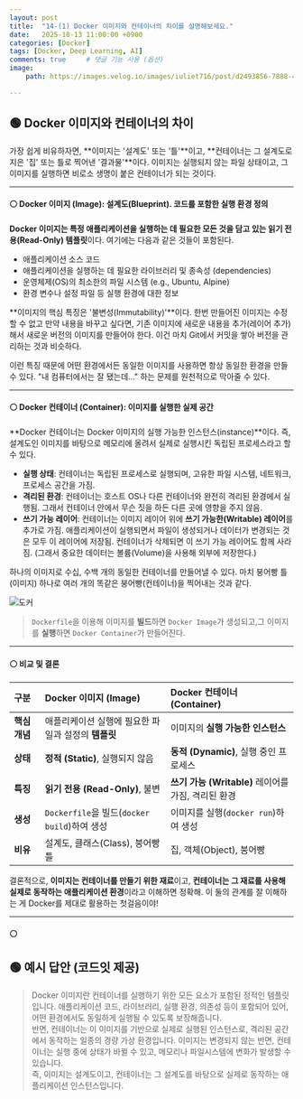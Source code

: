 ```yaml
---
layout: post
title:  "14-(1) Docker 이미지와 컨테이너의 차이를 설명해보세요."
date:   2025-10-13 11:00:00 +0900
categories: [Docker]
tags: [Docker, Deep Learning, AI]
comments: true     # 댓글 기능 사용 (옵션)
image:
    path: https://images.velog.io/images/iuliet716/post/d2493856-7888-488b-86ad-4706406a02f7/Docker-Logo-White-RGB_Vertical-BG_0-1.png

---
```

## 🟢 Docker 이미지와 컨테이너의 차이

가장 쉽게 비유하자면, **이미지는 '설계도' 또는 '틀'**이고, **컨테이너는 그 설계도로 지은 '집' 또는 틀로 찍어낸 '결과물'**이다. 이미지는 실행되지 않는 파일 상태이고, 그 이미지를 실행하면 비로소 생명이 붙은 컨테이너가 되는 것이다.

---

#### ⚪ Docker 이미지 (Image): 설계도(Blueprint). 코드를 포함한 실행 환경 정의

**Docker 이미지는 특정 애플리케이션을 실행하는 데 필요한 모든 것을 담고 있는 읽기 전용(Read-Only) 템플릿**이다. 여기에는 다음과 같은 것들이 포함된다.

* 애플리케이션 소스 코드
* 애플리케이션을 실행하는 데 필요한 라이브러리 및 종속성 (dependencies)
* 운영체제(OS)의 최소한의 파일 시스템 (e.g., Ubuntu, Alpine)
* 환경 변수나 설정 파일 등 실행 환경에 대한 정보

**이미지의 핵심 특징은 '불변성(Immutability)'**이다. 한번 만들어진 이미지는 수정할 수 없고 만약 내용을 바꾸고 싶다면, 기존 이미지에 새로운 내용을 추가(레이어 추가)해서 새로운 버전의 이미지를 만들어야 한다. 이건 마치 Git에서 커밋을 쌓아 버전을 관리하는 것과 비슷하다.


이런 특징 때문에 어떤 환경에서든 동일한 이미지를 사용하면 항상 동일한 환경을 만들 수 있다. "내 컴퓨터에서는 잘 됐는데..." 하는 문제를 원천적으로 막아줄 수 있다.

---

#### ⚪ Docker 컨테이너 (Container): 이미지를 실행한 실제 공간

**Docker 컨테이너는 Docker 이미지의 실행 가능한 인스턴스(instance)**이다. 즉, 설계도인 이미지를 바탕으로 메모리에 올려서 실제로 실행시킨 독립된 프로세스라고 할 수 있다.

* **실행 상태**: 컨테이너는 독립된 프로세스로 실행되며, 고유한 파일 시스템, 네트워크, 프로세스 공간을 가짐.
* **격리된 환경**: 컨테이너는 호스트 OS나 다른 컨테이너와 완전히 격리된 환경에서 실행됨. 그래서 컨테이너 안에서 무슨 짓을 하든 다른 곳에 영향을 주지 않음.
* **쓰기 가능 레이어**: 컨테이너는 이미지 레이어 위에 **쓰기 가능한(Writable) 레이어**를 추가로 가짐. 애플리케이션이 실행되면서 파일이 생성되거나 데이터가 변경되는 것은 모두 이 레이어에 저장됨. 컨테이너가 삭제되면 이 쓰기 가능 레이어도 함께 사라짐. (그래서 중요한 데이터는 볼륨(Volume)을 사용해 외부에 저장한다.)

하나의 이미지로 수십, 수백 개의 동일한 컨테이너를 만들어낼 수 있다. 마치 붕어빵 틀(이미지) 하나로 여러 개의 똑같은 붕어빵(컨테이너)을 찍어내는 것과 같다.

![도커](https://blog.kakaocdn.net/dna/ck3mTE/btqDj3e8PHY/AAAAAAAAAAAAAAAAAAAAAOzZBzMywnLhLXUZO0z-uRF3e8A1kYV4S9oOYwc-6khV/img.png?credential=yqXZFxpELC7KVnFOS48ylbz2pIh7yKj8&expires=1761922799&allow_ip=&allow_referer=&signature=Yw0od4DsvipgTtDwFaZ750Tli4E%3D)

>`Dockerfile`을 이용해 이미지를 **빌드**하면 `Docker Image`가 생성되고,그 이미지를 **실행**하면 `Docker Container`가 만들어진다.


---

#### ⚪ 비교 및 결론

| 구분 | Docker 이미지 (Image) | Docker 컨테이너 (Container) |
| :--- | :--- | :--- |
| **핵심 개념** | 애플리케이션 실행에 필요한 파일과 설정의 **템플릿** | 이미지의 **실행 가능한 인스턴스** |
| **상태** | **정적 (Static)**, 실행되지 않음 | **동적 (Dynamic)**, 실행 중인 프로세스 |
| **특징** | **읽기 전용 (Read-Only)**, 불변 | **쓰기 가능 (Writable)** 레이어를 가짐, 격리된 환경 |
| **생성** | `Dockerfile`을 빌드(`docker build`)하여 생성 | 이미지를 실행(`docker run`)하여 생성 |
| **비유** | 설계도, 클래스(Class), 붕어빵 틀 | 집, 객체(Object), 붕어빵 |

결론적으로, **이미지는 컨테이너를 만들기 위한 재료**이고, **컨테이너는 그 재료를 사용해 실제로 동작하는 애플리케이션 환경**이라고 이해하면 정확해. 이 둘의 관계를 잘 이해하는 게 Docker를 제대로 활용하는 첫걸음이야!

---

#### ⚪


## 🟢 예시 답안 (코드잇 제공)


>Docker 이미지란 컨테이너를 실행하기 위한 모든 요소가 포함된 정적인 템플릿입니다. 애플리케이션 코드, 라이브러리, 실행 환경, 의존성 등이 포함되어 있어, 어떤 환경에서도 동일하게 실행될 수 있도록 보장해줍니다.<br>
반면, 컨테이너는 이 이미지를 기반으로 실제로 실행된 인스턴스로, 격리된 공간에서 동작하는 일종의 경량 가상 환경입니다. 이미지는 변경되지 않는 반면, 컨테이너는 실행 중에 상태가 바뀔 수 있고, 메모리나 파일시스템에 변화가 발생할 수 있습니다.<br>
즉, 이미지는 설계도이고, 컨테이너는 그 설계도를 바탕으로 실제로 동작하는 애플리케이션 인스턴스입니다.